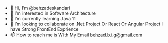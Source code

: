 - 👋 Hi, I’m @behzadeskandari
- 👀 I’m interested in Software Architecture
- 🌱 I’m currently learning Java 11
- 💞️ I’m looking to collaborate on .Net Project Or React Or Angular Project I have Strong FrontEnd Exprience 
- 📫 How to reach me is WIth My Email behzad.b.i.g@gmail.com

<!---
behzadeskandari/behzadeskandari is a ✨ special ✨ repository because its `README.md` (this file) appears on your GitHub profile.
You can click the Preview link to take a look at your changes.
--->
